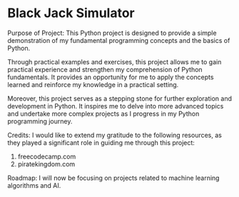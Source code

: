 # Black Jack Simulator

Purpose of Project: 
This Python project is designed to provide a simple demonstration of my fundamental programming concepts and the basics of Python. 

Through practical examples and exercises, this project allows me to gain practical experience and strengthen my comprehension of Python fundamentals. It provides an opportunity for me to apply the concepts learned and reinforce my knowledge in a practical setting.

Moreover, this project serves as a stepping stone for further exploration and development in Python. It inspires me to delve into more advanced topics and undertake more complex projects as I progress in my Python programming journey.

Credits:
I would like to extend my gratitude to the following resources, as they played a significant role in guiding me through this project:
1. freecodecamp.com 
2. piratekingdom.com

Roadmap:
I will now be focusing on projects related to machine learning algorithms and AI. 
